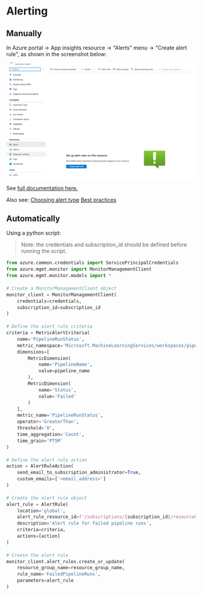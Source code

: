 # Alerting

## Manually

In Azure portal -> App insights resource -> "Alerts" menu -> "Create alert rule", as shown in the screenshot below:

![Create alert rule in App Insights](assets/alert.png)

See [full documentation here.](https://learn.microsoft.com/en-us/azure/azure-monitor/alerts/alerts-create-metric-alert-rule)

Also see:
[Choosing alert type](https://learn.microsoft.com/en-us/azure/azure-monitor/alerts/alerts-types)
[Best practices](https://learn.microsoft.com/en-us/azure/azure-monitor/best-practices-alerts)

## Automatically

Using a python script:

> Note: the credentials and subscription_id should be defined before running the script.

```python
from azure.common.credentials import ServicePrincipalCredentials
from azure.mgmt.monitor import MonitorManagementClient
from azure.mgmt.monitor.models import *

# Create a MonitorManagementClient object
monitor_client = MonitorManagementClient(
    credentials=credentials,
    subscription_id=subscription_id
)

# Define the alert rule criteria
criteria = MetricAlertCriteria(
    name='PipelineRunStatus',
    metric_namespace='Microsoft.MachineLearningServices/workspaces/pipelines',
    dimensions=[
        MetricDimension(
            name='PipelineName',
            value=pipeline_name
        ),
        MetricDimension(
            name='Status',
            value='Failed'
        )
    ],
    metric_name='PipelineRunStatus',
    operator='GreaterThan',
    threshold='0',
    time_aggregation='Count',
    time_grain='PT5M'
)

# Define the alert rule action
action = AlertRuleAction(
    send_email_to_subscription_administrator=True,
    custom_emails=['<email_address>']
)

# Create the alert rule object
alert_rule = AlertRule(
    location='global',
    alert_rule_resource_id=f'/subscriptions/{subscription_id}/resourceGroups/{resource_group_name}/providers/Microsoft.MachineLearningServices/workspaces/{workspace_name}',
    description='Alert rule for failed pipeline runs',
    criteria=criteria,
    actions=[action]
)

# Create the alert rule
monitor_client.alert_rules.create_or_update(
    resource_group_name=resource_group_name,
    rule_name='FailedPipelineRuns',
    parameters=alert_rule
)
```
